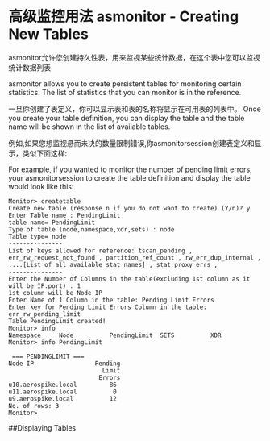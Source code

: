 # 高级监控用法 asmonitor - Creating New Tables

asmonitor允许您创建持久性表，用来监视某些统计数据，在这个表中您可以监视统计数据列表

asmonitor allows you to create persistent tables for monitoring certain statistics. The list of statistics that you can monitor is in the reference.


一旦你创建了表定义，你可以显示表和表的名称将显示在可用表的列表中。
Once you create your table definition, you can display the table and the table name will be shown in the list of available tables.

例如,如果您想监视悬而未决的数量限制错误,你asmonitorsession创建表定义和显示，类似下面这样:

For example, if you wanted to monitor the number of pending limit errors, your asmonitorsession to create the table definition and display the table would look like this:

```
Monitor> createtable
Create new table (response n if you do not want to create) (Y/n)? y
Enter Table name : PendingLimit
table name= PendingLimit
Type of table (node,namespace,xdr,sets) : node
Table type= node
---------------
List of keys allowed for reference: tscan_pending , err_rw_request_not_found , partition_ref_count , rw_err_dup_internal , ....[List of all available stat names] , stat_proxy_errs ,
---------------
Enter the Number of Columns in the table(excluding 1st column as it will be IP:port) : 1
1st column will be Node IP
Enter Name of 1 Column in the table: Pending Limit Errors
Enter key for Pending Limit Errors Column in the table: err_rw_pending_limit
Table PendingLimit created!
Monitor> info
Namespace     Node          PendingLimit  SETS          XDR          
Monitor> info PendingLimit

 === PENDINGLIMIT ===
Node IP                 Pending
                          Limit
                         Errors
u10.aerospike.local         86
u11.aerospike.local          0
u9.aerospike.local          12
No. of rows: 3
Monitor>
```


##Displaying Tables